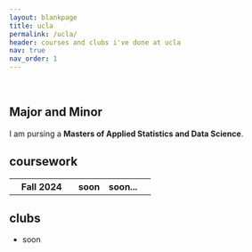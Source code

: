 ```yaml
---
layout: blankpage
title: ucla
permalink: /ucla/
header: courses and clubs i've done at ucla
nav: true
nav_order: 1
---
```

<br>
<!-- Major and Minor Information -->
<h2>Major and Minor</h2>
<p>I am pursing a <strong>Masters of Applied Statistics and Data Science</strong>.</p>

<h2>coursework</h2>
<div class="table-responsive">
    <table class="table table-sm table-borderless">
        <!-- Fall2024 -->
        <tr>
          <th width="100px"><b>Fall 2024</b></th>
          <th>soon</th>
          <th>soon...</th>
          <th class="course-desc"></th>
        </tr>
    </table>
</div>

<h2 class="padded">clubs</h2>
<ul class="hearts">
    <li>soon</li>
</ul>